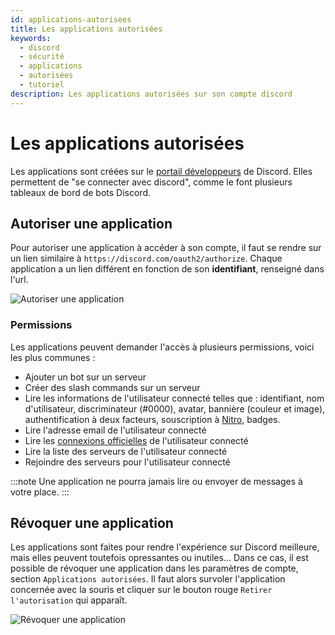 ```yaml
---
id: applications-autorisees
title: Les applications autorisées
keywords:
  - discord
  - sécurité
  - applications
  - autorisées
  - tutoriel
description: Les applications autorisées sur son compte discord
---
```

# Les applications autorisées

Les applications sont créées sur le [portail développeurs](https://discord.dev) de Discord. Elles permettent de "se connecter avec discord", comme le font plusieurs tableaux de bord de bots Discord.

## Autoriser une application
Pour autoriser une application à accéder à son compte, il faut se rendre sur un lien similaire à `https://discord.com/oauth2/authorize`. Chaque application a un lien différent en fonction de son **identifiant**, renseigné dans l'url.

![Autoriser une application](https://i.discord.fr/twpp.png)


### Permissions
Les applications peuvent demander l'accès à plusieurs permissions, voici les plus communes :
- Ajouter un bot sur un serveur
- Créer des slash commands sur un serveur
- Lire les informations de l'utilisateur connecté telles que : identifiant, nom d'utilisateur, discriminateur (#0000), avatar, bannière (couleur et image), authentification à deux facteurs, souscription à [Nitro](https://discord.fr/wiki/nitro-jeux/nitro/abonnements/), badges.
- Lire l'adresse email de l'utilisateur connecté
- Lire les [connexions officielles](https://discord.fr/wiki/parametres-compte/connexions-compte/connexion-officielle/) de l'utilisateur connecté
- Lire la liste des serveurs de l'utilisateur connecté
- Rejoindre des serveurs pour l'utilisateur connecté

:::note Une application ne pourra jamais lire ou envoyer de messages à votre place. :::

## Révoquer une application
Les applications sont faites pour rendre l'expérience sur Discord meilleure, mais elles peuvent toutefois opressantes ou inutiles... Dans ce cas, il est possible de révoquer une application dans les paramètres de compte, section `Applications autorisées`. Il faut alors survoler l'application concernée avec la souris et cliquer sur le bouton rouge `Retirer l'autorisation` qui apparaît.

![Révoquer une application](https://i.discord.fr/soip.png)
